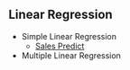 ## Linear Regression
  * Simple Linear Regression
    * [Sales Predict](Simple%20Linear%20Regression/README.md)
  * Multiple Linear Regression
